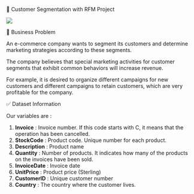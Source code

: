 :dart: Customer Segmentation with RFM Project

![](https://miro.medium.com/max/8000/1*HiwX6vul8c4PBEueq3yBMw.png)


 :file_folder:  Business Problem
 
An e-commerce company wants to segment its customers and determine marketing strategies according to these segments.

The company believes that special marketing activities for customer segments that exhibit common behaviors will increase revenue.

For example, it is desired to organize different campaigns for new customers and different campaigns to retain customers, which are very profitable for the company.


:white_check_mark:  Dataset Information

Our variables are :

1. **Invoice** : Invoice number. If this code starts with C, it means that the operation has been cancelled.
2. **StockCode** : Product code. Unique number for each product.
3. **Description** : Product name
4. **Quantity** : Number of products. It indicates how many of the products on the invoices have been sold.
5. **InvoiceDate** : Invoice date
6. **UnitPrice** : Product price (Sterling)
7. **CustomerID** : Unique customer number
8. **Country** : The country where the customer lives.

